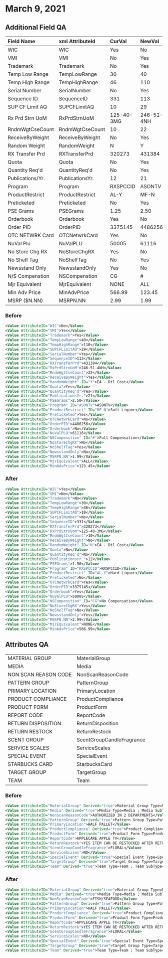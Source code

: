 # March 9, 2021

## Additional Field QA

| Field Name       | xml AttributeId | CurVal     | NewVal     | Validated |
| :--------------- | :-------------- | :--------- | :--------- | :-------: |
| WIC              | WIC             | Yes        | No         |     X     |
| VMI              | VMI             | No         | Yes        |     X     |
| Trademark        | Trademark       | No         | Yes        |     X     |
| Temp Low Range   | TempLowRange    | 30         | 40         |     X     |
| Temp High Range  | TempHighRange   | 46         | 110        |     X     |
| Serial Number    | SerialNumber    | No         | Yes        |     X     |
| Sequence ID      | SequenceID      | 331        | 113        |     X     |
| SUP CF Limit AQ  | SUPCFLimitAQ    | 10         | 29         |     X     |
| Rx Prd Strn UoM  | RxPrdStrnUoM    | 125-40-3MG | 246-51-4NH |     X     |
| RndmWgtCseCount  | RndmWgtCseCount | 10         | 22         |     X     |
| ReceiveByWeight  | ReceiveByWeight | No         | Yes        |     X     |
| Random Weight    | RandomWeight    | N          | Y          |     X     |
| RX Transfer Prd  | RXTransferPrd   | 320273     | 431384     |     X     |
| Quota            | Quota           | No         | Yes        |     X     |
| Quantity Req'd   | QuantityReq'd   | No         | Yes        |     X     |
| Publications/Yr. | PublicationsYr. | 12         | 21         |     X     |
| Program          | Program         | RXSPCCID   | ASONTV     |     X     |
| ProductRestrict  | ProductRestrict | AL-Y       | MF-N       |     X     |
| Preticketed      | Preticketed     | No         | Yes        |     X     |
| PSE Grams        | PSEGrams        | 1.25       | 2.50       |     X     |
| Orderbook        | Orderbook       | Yes        | No         |     X     |
| Order PID        | OrderPID        | 3375145    | 4486256    |     X     |
| OTC NETWRK Card  | OTCNetwrkCard   | Yes        | No         |     X     |
| NuVal Plu        | NuValPLU        | 50005      | 61116      |     X     |
| No Store Chg RX  | NoStoreChgRX    | Yes        | No         |     X     |
| No Shelf Tag     | NoShelfTag      | No         | Yes        |     X     |
| Newsstand Only   | NewsstandOnly   | Yes        | No         |     X     |
| N/S Compenstion  | NSCompenstion   | CG         | #          |     X     |
| Mjr Equivalent   | MjrEquivalent   | NONE       | ALL        |     X     |
| Min Adv Price    | MinAdvPrice     | 566.99     | 123.45     |     X     |
| MSRP ($N.NN)     | MSRPN.NN        | 2.99       | 1.99       |     X     |

### Before

```xml
<Value AttributeID="WIC">No</Value>
<Value AttributeID="VMI">Yes</Value>
<Value AttributeID="Trademark">Yes</Value>
<Value AttributeID="TempLowRange">40</Value>
<Value AttributeID="TempHighRange">110</Value>
<Value AttributeID="SUPCFLimitAQ">29</Value>
<Value AttributeID="SerialNumber">Yes</Value>
<Value AttributeID="SequenceID">113</Value>
<Value AttributeID="RXTransferPrd">431384</Value>
<Value AttributeID="RxPrdStrnUoM">246-51-4NH</Value>
<Value AttributeID="RndmWgtCseCount">22</Value>
<Value AttributeID="ReceiveByWeight">Yes</Value>
<Value AttributeID="RandomWeight" ID="Y">EA - Dtl Cost</Value>
<Value AttributeID="Quota">Yes</Value>
<Value AttributeID="QuantityReq'd">Yes</Value>
<Value AttributeID="PublicationsYr.">21</Value>
<Value AttributeID="PSEGrams">2.50</Value>
<Value AttributeID="Program" ID="ASONTV">ASONTV</Value>
<Value AttributeID="ProductRestrict" ID="MF-N">Soft Liquor</Value>
<Value AttributeID="Preticketed">Yes</Value>
<Value AttributeID="OTCNetwrkCard">No</Value>
<Value AttributeID="OrderPID">4486256</Value>
<Value AttributeID="Orderbook">No</Value>
<Value AttributeID="NuValPLU">61116</Value>
<Value AttributeID="NSCompenstion" ID="#">Full Compensation</Value>
<Value AttributeID="NoStoreChgRX">No</Value>
<Value AttributeID="NoShelfTag">Yes</Value>
<Value AttributeID="NewsstandOnly">No</Value>
<Value AttributeID="MSRPN.NN">1.99</Value>
<Value AttributeID="MjrEquivalent">ALL</Value>
<Value AttributeID="MinAdvPrice">123.45</Value>
```

### After

```xml
<Value AttributeID="WIC">Yes</Value>
<Value AttributeID="VMI">No</Value>
<Value AttributeID="Trademark">No</Value>
<Value AttributeID="TempLowRange">30</Value>
<Value AttributeID="TempHighRange">46</Value>
<Value AttributeID="SUPCFLimitAQ">10</Value>
<Value AttributeID="SerialNumber">No</Value>
<Value AttributeID="SequenceID">331</Value>
<Value AttributeID="RXTransferPrd">320273</Value>
<Value AttributeID="RxPrdStrnUoM">125-40-3MG</Value>
<Value AttributeID="RndmWgtCseCount">10</Value>
<Value AttributeID="ReceiveByWeight">No</Value>
<Value AttributeID="RandomWeight" ID="N">EA - Dtl Cost</Value>
<Value AttributeID="Quota">No</Value>
<Value AttributeID="QuantityReq'd">No</Value>
<Value AttributeID="PublicationsYr.">12</Value>
<Value AttributeID="PSEGrams">1.50</Value>
<Value AttributeID="Program" ID="RXSPCCID">RXSPCCID</Value>
<Value AttributeID="ProductRestrict" ID="AL-Y">Hard Liquor</Value>
<Value AttributeID="Preticketed">No</Value>
<Value AttributeID="OTCNetwrkCard">Yes</Value>
<Value AttributeID="OrderPID">3375145</Value>
<Value AttributeID="Orderbook">Yes</Value>
<Value AttributeID="NuValPLU">50005</Value>
<Value AttributeID="NSCompenstion" ID="CG">No Compensation</Value>
<Value AttributeID="NoStoreChgRX">Yes</Value>
<Value AttributeID="NoShelfTag">No</Value>
<Value AttributeID="NewsstandOnly">Yes</Value>
<Value AttributeID="MSRPN.NN">2.99</Value>
<Value AttributeID="MjrEquivalent">NONE</Value>
<Value AttributeID="MinAdvPrice">566.99</Value>
```

## Attributes QA

|                      |                           |
| :------------------- | :------------------------ |
| MATERIAL GROUP       | MaterialGroup             |
| MEDIA                | Media                     |
| NON SCAN REASON CODE | NonScanReasonCode         |
| PATTERN GROUP        | PatternGroup              |
| PRIMARY LOCATION     | PrimaryLocation           |
| PRODUCT COMPLIANCE   | ProductCompliance         |
| PRODUCT FORM         | ProductForm               |
| REPORT CODE          | ReportCode                |
| RETURN DISPOSITION   | ReturnDisposition         |
| RETURN RESTOCK       | ReturnRestock             |
| SCENT GROUP          | ScentGroupCandleFragrance |
| SERVICE SCALES       | ServiceScales             |
| SPECIAL EVENT        | SpecialEvent              |
| STARBUCKS CARD       | StarbucksCard             |
| TARGET GROUP         | TargetGroup               |
| TEAM                 | Team                      |

### Before

```xml
<Value AttributeID="MaterialGroup" Derived="true">Material Group Type=Material Group ; Material Group SubType= FINISH ; Material Group Code=MIRROR</Value>
<Value AttributeID="Media" Derived="true">Media Type=Media ; Media SubType=MEMORY; Media Code=4GB</Value>
<Value AttributeID="NonScanReasonCode">AUTHORIZED IN 2 DEPARTMENTS</Value>
<Value AttributeID="PatternGroup" Derived="true">Pattern Group Type=Pattern Group ; Pattern Group SubType=ANIMAL SKIN ; Pattern Group Code=TORTOISE</Value>
<Value AttributeID="PrimaryLocation">HALF PALLET</Value>
<Value AttributeID="ProductCompliance" Derived="true">Product Compliance Type=Product Compliance ; Product Compliance SubType=DOE EPCA ; Product Compliance Code=YES</Value>
<Value AttributeID="ProductForm" Derived="true">Product Form Type=Product Form ; Product Form SubType=PACKAGING FORM ; Product Form Code=CUP</Value>
<Value AttributeID="ReportCode">APPLECARE APPLE TV</Value>
<Value AttributeID="ReturnRestock">YES ITEM CAN BE RESTOCKED AFTER RETURN</Value>
<Value AttributeID="ScentGroupCandleFragrance">FLORAL</Value>
<Value AttributeID="ServiceScales">NO</Value>
<Value AttributeID="SpecialEvent" Derived="true">Special Event Type=Special Event ; Special Event SubType=ADVERTISING ; Special Event Code=BLACK FRIDAY</Value>
<Value AttributeID="TargetGroup" Derived="true">Target Group Type=Target Group ; Target Group SubType=BABY SIZES ; Target Group Code=INFANT</Value>
<Value AttributeID="Team" Derived="true">Team Type=Team ; Team SubType=NFL ; Team Code=NFL</Value>
```

### After

```xml
<Value AttributeID="MaterialGroup" Derived="true">Material Group Type=Material Group ; Material Group SubType=FABRIC ; Material Group Code=FLEECE</Value>
<Value AttributeID="Media" Derived="true">Media Type=Media ; Media SubType=GENRE; Media Code=RACING</Value>
<Value AttributeID="NonScanReasonCode">FISH/SEAFOOD</Value>
<Value AttributeID="PatternGroup" Derived="true">Pattern Group Type=Pattern Group ; Pattern Group SubType=NATURE ; Pattern Group Code=WINTERSCAPE</Value>
<Value AttributeID="PrimaryLocation">HALF PALLET</Value>
<Value AttributeID="ProductCompliance" Derived="true">Product Compliance Type=Product Compliance ; Product Compliance SubType=DOE EPCA ; Product Compliance Code=YES</Value>
<Value AttributeID="ProductForm" Derived="true">Product Form Type=Product Form ; Product Form SubType=PACKAGING FORM ; Product Form Code=CUP</Value>
<Value AttributeID="ReportCode">APPLECARE APPLE TV</Value>
<Value AttributeID="ReturnRestock">YES ITEM CAN BE RESTOCKED AFTER RETURN</Value>
<Value AttributeID="ScentGroupCandleFragrance">FLORAL</Value>
<Value AttributeID="ServiceScales">NO</Value>
<Value AttributeID="SpecialEvent" Derived="true">Special Event Type=Special Event ; Special Event SubType=ADVERTISING ; Special Event Code=BLACK FRIDAY</Value>
<Value AttributeID="TargetGroup" Derived="true">Target Group Type=Target Group ; Target Group SubType=BABY SIZES ; Target Group Code=INFANT</Value>
<Value AttributeID="Team" Derived="true">Team Type=Team ; Team SubType=NFL ; Team Code=NFL</Value>
```
